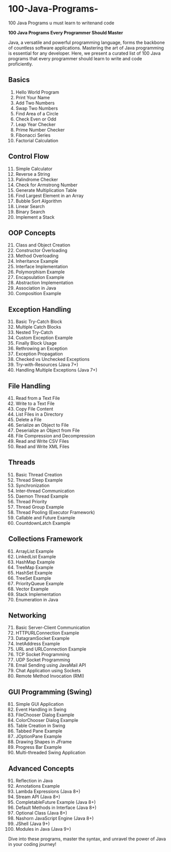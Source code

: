 # 100-Java-Programs-
100 Java Programs u must learn to writenand code


**100 Java Programs Every Programmer Should Master**

Java, a versatile and powerful programming language, forms the backbone of countless software applications. Mastering the art of Java programming is essential for any developer. Here, we present a curated list of 100 Java programs that every programmer should learn to write and code proficiently.

## Basics

1. Hello World Program
2. Print Your Name
3. Add Two Numbers
4. Swap Two Numbers
5. Find Area of a Circle
6. Check Even or Odd
7. Leap Year Checker
8. Prime Number Checker
9. Fibonacci Series
10. Factorial Calculation

## Control Flow

11. Simple Calculator
12. Reverse a String
13. Palindrome Checker
14. Check for Armstrong Number
15. Generate Multiplication Table
16. Find Largest Element in an Array
17. Bubble Sort Algorithm
18. Linear Search
19. Binary Search
20. Implement a Stack

## OOP Concepts

21. Class and Object Creation
22. Constructor Overloading
23. Method Overloading
24. Inheritance Example
25. Interface Implementation
26. Polymorphism Example
27. Encapsulation Example
28. Abstraction Implementation
29. Association in Java
30. Composition Example

## Exception Handling

31. Basic Try-Catch Block
32. Multiple Catch Blocks
33. Nested Try-Catch
34. Custom Exception Example
35. Finally Block Usage
36. Rethrowing an Exception
37. Exception Propagation
38. Checked vs Unchecked Exceptions
39. Try-with-Resources (Java 7+)
40. Handling Multiple Exceptions (Java 7+)

## File Handling

41. Read from a Text File
42. Write to a Text File
43. Copy File Content
44. List Files in a Directory
45. Delete a File
46. Serialize an Object to File
47. Deserialize an Object from File
48. File Compression and Decompression
49. Read and Write CSV Files
50. Read and Write XML Files

## Threads

51. Basic Thread Creation
52. Thread Sleep Example
53. Synchronization
54. Inter-thread Communication
55. Daemon Thread Example
56. Thread Priority
57. Thread Group Example
58. Thread Pooling (Executor Framework)
59. Callable and Future Example
60. CountdownLatch Example

## Collections Framework

61. ArrayList Example
62. LinkedList Example
63. HashMap Example
64. TreeMap Example
65. HashSet Example
66. TreeSet Example
67. PriorityQueue Example
68. Vector Example
69. Stack Implementation
70. Enumeration in Java

## Networking

71. Basic Server-Client Communication
72. HTTPURLConnection Example
73. DatagramSocket Example
74. InetAddress Example
75. URL and URLConnection Example
76. TCP Socket Programming
77. UDP Socket Programming
78. Email Sending using JavaMail API
79. Chat Application using Sockets
80. Remote Method Invocation (RMI)

## GUI Programming (Swing)

81. Simple GUI Application
82. Event Handling in Swing
83. FileChooser Dialog Example
84. ColorChooser Dialog Example
85. Table Creation in Swing
86. Tabbed Pane Example
87. JOptionPane Example
88. Drawing Shapes in JFrame
89. Progress Bar Example
90. Multi-threaded Swing Application

## Advanced Concepts

91. Reflection in Java
92. Annotations Example
93. Lambda Expressions (Java 8+)
94. Stream API (Java 8+)
95. CompletableFuture Example (Java 8+)
96. Default Methods in Interface (Java 8+)
97. Optional Class (Java 8+)
98. Nashorn JavaScript Engine (Java 8+)
99. JShell (Java 9+)
100. Modules in Java (Java 9+)

Dive into these programs, master the syntax, and unravel the power of Java in your coding journey!
